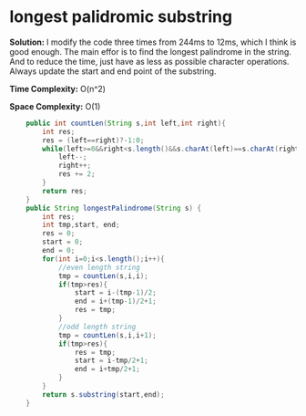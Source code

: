# longest palidromic substring
**Solution:** I modify the code three times from 244ms to 12ms, which I think is good enough. The main effor is to find the longest palindrome in the string. And to reduce the time, just have as less as possible character operations. Always update the start and end point of the substring.

**Time Complexity:** O(n^2)

**Space Complexity:** O(1)


```java
    public int countLen(String s,int left,int right){
        int res;
        res = (left==right)?-1:0;
        while(left>=0&&right<s.length()&&s.charAt(left)==s.charAt(right)){
            left--;
            right++;
            res += 2;
        }
        return res;
    }
    public String longestPalindrome(String s) {
        int res;
        int tmp,start, end;
        res = 0;
        start = 0;
        end = 0;
        for(int i=0;i<s.length();i++){
            //even length string
            tmp = countLen(s,i,i);
            if(tmp>res){
                start = i-(tmp-1)/2;
                end = i+(tmp-1)/2+1;
                res = tmp;
            }
            //odd length string
            tmp = countLen(s,i,i+1);
            if(tmp>res){
                res = tmp;
                start = i-tmp/2+1;
                end = i+tmp/2+1;
            }
        }
        return s.substring(start,end);
    }
```